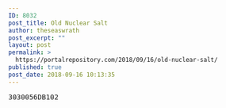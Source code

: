 ```yaml
---
ID: 8032
post_title: Old Nuclear Salt
author: theseaswrath
post_excerpt: ""
layout: post
permalink: >
  https://portalrepository.com/2018/09/16/old-nuclear-salt/
published: true
post_date: 2018-09-16 10:13:35
---
```

<pre>3030056DB102</pre>